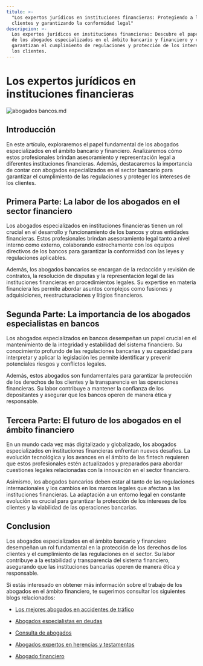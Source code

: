 ```yaml
---
titulo: >-
  "Los expertos jurídicos en instituciones financieras: Protegiendo a los
  clientes y garantizando la conformidad legal"
descripcion: >-
  Los expertos jurídicos en instituciones financieras: Descubre el papel crucial
  de los abogados especializados en el ámbito bancario y financiero y cómo
  garantizan el cumplimiento de regulaciones y protección de los intereses de
  los clientes.
---
```



# Los expertos jurídicos en instituciones financieras


 ![abogados bancos.md](./img/abogados-bancos-1.webp)

## Introducción

En este artículo, exploraremos el papel fundamental de los abogados especializados en el ámbito bancario y financiero. Analizaremos cómo estos profesionales brindan asesoramiento y representación legal a diferentes instituciones financieras. Además, destacaremos la importancia de contar con abogados especializados en el sector bancario para garantizar el cumplimiento de las regulaciones y proteger los intereses de los clientes.

## Primera Parte: La labor de los abogados en el sector financiero

Los abogados especializados en instituciones financieras tienen un rol crucial en el desarrollo y funcionamiento de los bancos y otras entidades financieras. Estos profesionales brindan asesoramiento legal tanto a nivel interno como externo, colaborando estrechamente con los equipos directivos de los bancos para garantizar la conformidad con las leyes y regulaciones aplicables.

Además, los abogados bancarios se encargan de la redacción y revisión de contratos, la resolución de disputas y la representación legal de las instituciones financieras en procedimientos legales. Su expertise en materia financiera les permite abordar asuntos complejos como fusiones y adquisiciones, reestructuraciones y litigios financieros.

## Segunda Parte: La importancia de los abogados especialistas en bancos

Los abogados especializados en bancos desempeñan un papel crucial en el mantenimiento de la integridad y estabilidad del sistema financiero. Su conocimiento profundo de las regulaciones bancarias y su capacidad para interpretar y aplicar la legislación les permite identificar y prevenir potenciales riesgos y conflictos legales.

Además, estos abogados son fundamentales para garantizar la protección de los derechos de los clientes y la transparencia en las operaciones financieras. Su labor contribuye a mantener la confianza de los depositantes y asegurar que los bancos operen de manera ética y responsable.

## Tercera Parte: El futuro de los abogados en el ámbito financiero

En un mundo cada vez más digitalizado y globalizado, los abogados especializados en instituciones financieras enfrentan nuevos desafíos. La evolución tecnológica y los avances en el ámbito de las fintech requieren que estos profesionales estén actualizados y preparados para abordar cuestiones legales relacionadas con la innovación en el sector financiero.

Asimismo, los abogados bancarios deben estar al tanto de las regulaciones internacionales y los cambios en los marcos legales que afectan a las instituciones financieras. La adaptación a un entorno legal en constante evolución es crucial para garantizar la protección de los intereses de los clientes y la viabilidad de las operaciones bancarias.

## Conclusion

Los abogados especializados en el ámbito bancario y financiero desempeñan un rol fundamental en la protección de los derechos de los clientes y el cumplimiento de las regulaciones en el sector. Su labor contribuye a la estabilidad y transparencia del sistema financiero, asegurando que las instituciones bancarias operen de manera ética y responsable.




Si estás interesado en obtener más información sobre el trabajo de los abogados en el ámbito financiero, te sugerimos consultar los siguientes blogs relacionados:





- [Los mejores abogados en accidentes de tráfico](los-mejores-abogados-en-accidentes-de-trafico)
- [Abogados especialistas en deudas](abogados-especialistas-en-deudas)




- [Consulta de abogados](consulta-de-abogados)
- [Abogados expertos en herencias y testamentos](abogados-expertos-en-herencias-y-testamentos)
- [Abogado financiero](abogado-financiero)



